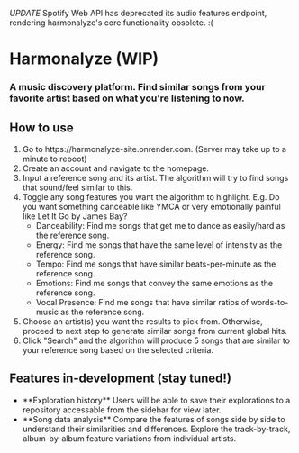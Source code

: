 *UPDATE* Spotify Web API has deprecated its audio features endpoint, rendering harmonalyze's core functionality obsolete. :(

# Harmonalyze (WIP)
### A music discovery platform. Find similar songs from your favorite artist based on what you're listening to now.

## How to use
<ol>
  <li>
    Go to https://harmonalyze-site.onrender.com. (Server may take up to a minute to reboot)
  </li>
  <li>
    Create an account and navigate to the homepage.
  </li>
  <li>
    Input a reference song and its artist. The algorithm will try to find songs that sound/feel similar to this.
  </li>
  <li>
    Toggle any song features you want the algorithm to highlight. E.g. Do you want something danceable like YMCA or very emotionally painful like Let It Go by James Bay?
    <ul>
      <li>Danceability: Find me songs that get me to dance as easily/hard as the reference song.</li>
      <li>Energy: Find me songs that have the same level of intensity as the reference song.</li>
      <li>Tempo: Find me songs that have similar beats-per-minute as the reference song.</li>
      <li>Emotions: Find me songs that convey the same emotions as the reference song.</li>
      <li>Vocal Presence: Find me songs that have similar ratios of words-to-music as the reference song.</li>
    </ul>
  </li>
  <li>
    Choose an artist(s) you want the results to pick from. Otherwise, proceed to next step to generate similar songs from current global hits.
  </li>
  <li>
    Click "Search" and the algorithm will produce 5 songs that are similar to your reference song based on the selected criteria.
  </li>
</ol>

## Features in-development (stay tuned!)
<ul>
  <li> **Exploration history** Users will be able to save their explorations to a repository accessable from the sidebar for view later.</li>
  <li> **Song data analysis** Compare the features of songs side by side to understand their similarities and differences. Explore the track-by-track, album-by-album feature variations from individual artists.</li>
</ul>
